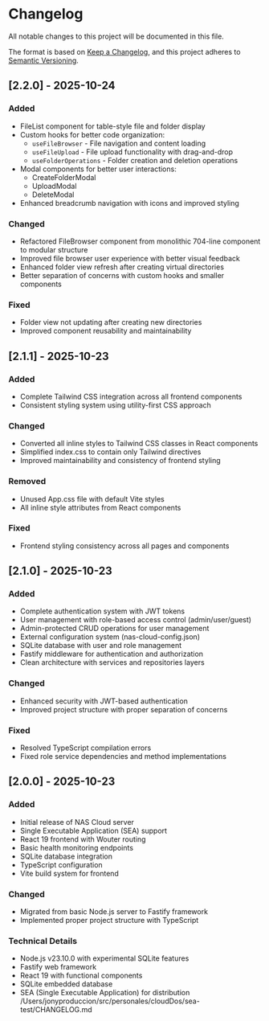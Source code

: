 # Changelog

All notable changes to this project will be documented in this file.

The format is based on [Keep a Changelog](https://keepachangelog.com/en/1.0.0/),
and this project adheres to [Semantic Versioning](https://semver.org/spec/v2.0.0.html).

## [2.2.0] - 2025-10-24

### Added
- FileList component for table-style file and folder display
- Custom hooks for better code organization:
  - `useFileBrowser` - File navigation and content loading
  - `useFileUpload` - File upload functionality with drag-and-drop
  - `useFolderOperations` - Folder creation and deletion operations
- Modal components for better user interactions:
  - CreateFolderModal
  - UploadModal
  - DeleteModal
- Enhanced breadcrumb navigation with icons and improved styling

### Changed
- Refactored FileBrowser component from monolithic 704-line component to modular structure
- Improved file browser user experience with better visual feedback
- Enhanced folder view refresh after creating virtual directories
- Better separation of concerns with custom hooks and smaller components

### Fixed
- Folder view not updating after creating new directories
- Improved component reusability and maintainability

## [2.1.1] - 2025-10-23

### Added
- Complete Tailwind CSS integration across all frontend components
- Consistent styling system using utility-first CSS approach

### Changed
- Converted all inline styles to Tailwind CSS classes in React components
- Simplified index.css to contain only Tailwind directives
- Improved maintainability and consistency of frontend styling

### Removed
- Unused App.css file with default Vite styles
- All inline style attributes from React components

### Fixed
- Frontend styling consistency across all pages and components

## [2.1.0] - 2025-10-23

### Added
- Complete authentication system with JWT tokens
- User management with role-based access control (admin/user/guest)
- Admin-protected CRUD operations for user management
- External configuration system (nas-cloud-config.json)
- SQLite database with user and role management
- Fastify middleware for authentication and authorization
- Clean architecture with services and repositories layers

### Changed
- Enhanced security with JWT-based authentication
- Improved project structure with proper separation of concerns

### Fixed
- Resolved TypeScript compilation errors
- Fixed role service dependencies and method implementations

## [2.0.0] - 2025-10-23

### Added
- Initial release of NAS Cloud server
- Single Executable Application (SEA) support
- React 19 frontend with Wouter routing
- Basic health monitoring endpoints
- SQLite database integration
- TypeScript configuration
- Vite build system for frontend

### Changed
- Migrated from basic Node.js server to Fastify framework
- Implemented proper project structure with TypeScript

### Technical Details
- Node.js v23.10.0 with experimental SQLite features
- Fastify web framework
- React 19 with functional components
- SQLite embedded database
- SEA (Single Executable Application) for distribution</content>
<parameter name="filePath">/Users/jonyproduccion/src/personales/cloudDos/sea-test/CHANGELOG.md